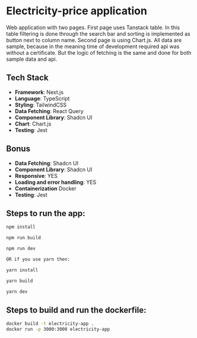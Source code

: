 # Electricity-price application

Web application with two pages. First page uses Tanstack table. In this table 
filtering is done through the search bar and sorting is 
implemented as button next to column name. Second page is using Chart.js.
All data are sample, because in the meaning time of development required api was without a certificate.
But the logic of fetching is the same and done for both sample data and api.

## Tech Stack
- **Framework**: Next.js
- **Language**: TypeScript
- **Styling**: TailwindCSS
- **Data Fetching**: React Query
- **Component Library**: Shadcn UI
- **Chart**: Chart.js
- **Testing**: Jest

## Bonus 
- **Data Fetching**: Shadcn UI
- **Component Library**: Shadcn UI
- **Responsive**: YES
- **Loading and error handling**: YES
- **Containerization** Docker
- **Testing**: Jest
## Steps to run the app:

```bash
npm install

npm run build 

npm run dev

OR if you use yarn then:

yarn install

yarn build

yarn dev
```

## Steps to build and run the dockerfile:
```bash
docker build -t electricity-app .
docker run -p 3000:3000 electricity-app
```
